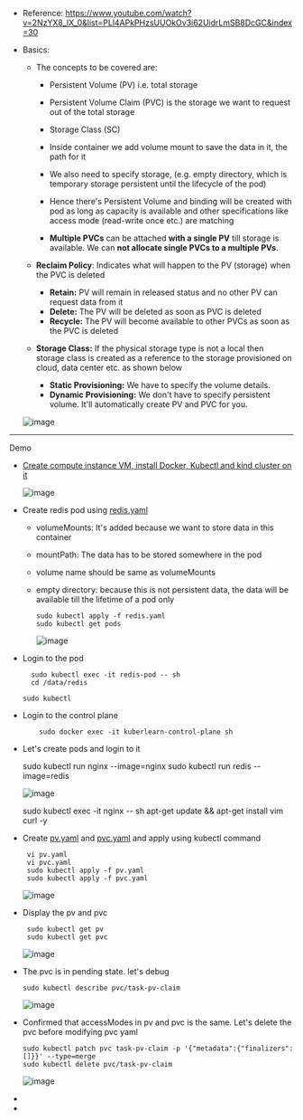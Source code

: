 - Reference: https://www.youtube.com/watch?v=2NzYX8_lX_0&list=PLl4APkPHzsUUOkOv3i62UidrLmSB8DcGC&index=30

- Basics:
  - The concepts to be covered are:
    - Persistent Volume (PV) i.e. total storage

    - Persistent Volume Claim (PVC) is the storage we want to request out of the total storage
   
    - Storage Class (SC) 
   
    - Inside container we add volume mount to save the data in it, the path for it
   
    - We also need to specify storage, (e.g. empty directory, which is temporary storage persistent until the lifecycle of the pod)
   
    - Hence there's Persistent Volume and binding will be created with pod as long as capacity is available and other specifications like access mode (read-write once etc.) are matching

    - **Multiple PVCs** can be attached **with a single PV** till storage is available. We can **not allocate single PVCs to a multiple PVs**. 

   - **Reclaim Policy**: Indicates what will happen to the PV (storage) when the PVC is deleted
      - **Retain:** PV will remain in released status and no other PV can request data from it
      - **Delete:** The PV will be deleted as soon as PVC is deleted
      - **Recycle:** The PV will become available to other PVCs as soon as the PVC is deleted

   - **Storage Class:** If the physical storage type is not a local then storage class is created as a reference to the storage provisioned on cloud, data center etc. as shown below
     - **Static Provisioning:** We have to specify the volume details.
     - **Dynamic Provisioning:** We don't have to specify persistent volume. It'll automatically create PV and PVC for you.
     

    ![image](https://github.com/user-attachments/assets/4611a1e4-995f-481d-8471-65bf2d8df564)


-----------------------------------------------------------
Demo
- [Create compute instance VM, install Docker, Kubectl and kind cluster on it](https://github.com/Ajit1279/GCP_Learning/blob/main/Docker_K8S/K8S/KindClusters.md)

    ![image](https://github.com/user-attachments/assets/b3b934f7-f94a-4fef-b2dc-4b8224668103)

- Create redis pod using [redis.yaml](https://github.com/Ajit1279/GCP_Learning/blob/main/Docker_K8S/K8S/concepts/redis.yaml)
  - volumeMounts: It's added because we want to store data in this container
  - mountPath: The data has to be stored somewhere in the pod
  - volume name should be same as volumeMounts
  - empty directory: because this is not persistent data, the data will be available till the lifetime of a pod only

        sudo kubectl apply -f redis.yaml
        sudo kubectl get pods

      ![image](https://github.com/user-attachments/assets/fa8aec1d-bcd9-4faf-bb07-9cc9e44a2dc9)

- Login to the pod

        sudo kubectl exec -it redis-pod -- sh
        cd /data/redis
        
      sudo kubectl
- Login to the control plane

          sudo docker exec -it kuberlearn-control-plane sh

 

- Let's create pods and login to it

    sudo kubectl run nginx --image=nginx
    sudo kubectl run redis --image=redis

  ![image](https://github.com/user-attachments/assets/e0cf2ad3-34d3-4718-8af3-119141a8f7fb)

    
    sudo kubectl exec -it nginx -- sh
    apt-get update && apt-get install vim curl -y

- Create [pv.yaml](https://github.com/Ajit1279/GCP_Learning/blob/main/Docker_K8S/K8S/concepts/pv.yaml) and [pvc.yaml](https://github.com/Ajit1279/GCP_Learning/blob/main/Docker_K8S/K8S/concepts/pvc.yaml) and apply using kubectl command

       vi pv.yaml
       vi pvc.yaml
       sudo kubectl apply -f pv.yaml
       sudo kubectl apply -f pvc.yaml

    ![image](https://github.com/user-attachments/assets/df1b1a65-c1ec-4b15-bc44-fbcda35de7d4)

- Display the pv and pvc

       sudo kubectl get pv
       sudo kubectl get pvc

     ![image](https://github.com/user-attachments/assets/b93035b0-504a-4ed2-b8c7-293b16d9a6ab)

- The pvc is in pending state. let's debug

      sudo kubectl describe pvc/task-pv-claim

    ![image](https://github.com/user-attachments/assets/2b0974e1-1331-427c-9d38-b05f510ec80c)

- Confirmed that accessModes in pv and pvc is the same. Let's delete the pvc before modifying pvc yaml

      sudo kubectl patch pvc task-pv-claim -p '{"metadata":{"finalizers": []}}' --type=merge
      sudo kubectl delete pvc/task-pv-claim

    ![image](https://github.com/user-attachments/assets/49bb2b07-4659-454a-ad20-a220b3b152de)
  
-  
-    

